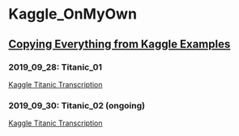 # Kaggle_OnMyOwn
## [Copying Everything from Kaggle Examples](https://kaggle-kr.tistory.com/32?category=868318)

### 2019_09_28: Titanic_01
[Kaggle Titanic Transcription](https://kaggle-kr.tistory.com/17?category=868316)

### 2019_09_30: Titanic_02 (ongoing)
[Kaggle Titanic Transcription](https://www.kaggle.com/ash316/eda-to-prediction-dietanic)
